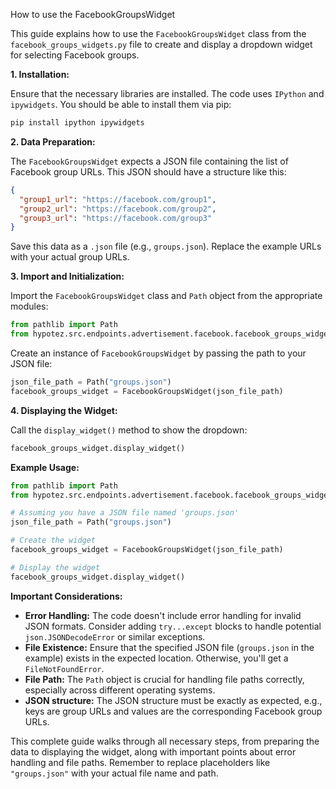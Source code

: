 How to use the FacebookGroupsWidget

This guide explains how to use the `FacebookGroupsWidget` class from the `facebook_groups_widgets.py` file to create and display a dropdown widget for selecting Facebook groups.

**1. Installation:**

Ensure that the necessary libraries are installed.  The code uses `IPython` and `ipywidgets`.  You should be able to install them via pip:

```bash
pip install ipython ipywidgets
```

**2. Data Preparation:**

The `FacebookGroupsWidget` expects a JSON file containing the list of Facebook group URLs.  This JSON should have a structure like this:

```json
{
  "group1_url": "https://facebook.com/group1",
  "group2_url": "https://facebook.com/group2",
  "group3_url": "https://facebook.com/group3"
}
```

Save this data as a `.json` file (e.g., `groups.json`).  Replace the example URLs with your actual group URLs.


**3. Import and Initialization:**

Import the `FacebookGroupsWidget` class and `Path` object from the appropriate modules:

```python
from pathlib import Path
from hypotez.src.endpoints.advertisement.facebook.facebook_groups_widgets import FacebookGroupsWidget
```

Create an instance of `FacebookGroupsWidget` by passing the path to your JSON file:

```python
json_file_path = Path("groups.json")
facebook_groups_widget = FacebookGroupsWidget(json_file_path)
```

**4. Displaying the Widget:**

Call the `display_widget()` method to show the dropdown:

```python
facebook_groups_widget.display_widget()
```

**Example Usage:**

```python
from pathlib import Path
from hypotez.src.endpoints.advertisement.facebook.facebook_groups_widgets import FacebookGroupsWidget

# Assuming you have a JSON file named 'groups.json'
json_file_path = Path("groups.json")

# Create the widget
facebook_groups_widget = FacebookGroupsWidget(json_file_path)

# Display the widget
facebook_groups_widget.display_widget()
```

**Important Considerations:**

* **Error Handling:** The code doesn't include error handling for invalid JSON formats.  Consider adding `try...except` blocks to handle potential `json.JSONDecodeError` or similar exceptions.
* **File Existence:** Ensure that the specified JSON file (`groups.json` in the example) exists in the expected location.  Otherwise, you'll get a `FileNotFoundError`.
* **File Path:**  The `Path` object is crucial for handling file paths correctly, especially across different operating systems.
* **JSON structure:**  The JSON structure must be exactly as expected, e.g., keys are group URLs and values are the corresponding Facebook group URLs.

This complete guide walks through all necessary steps, from preparing the data to displaying the widget, along with important points about error handling and file paths.  Remember to replace placeholders like `"groups.json"` with your actual file name and path.